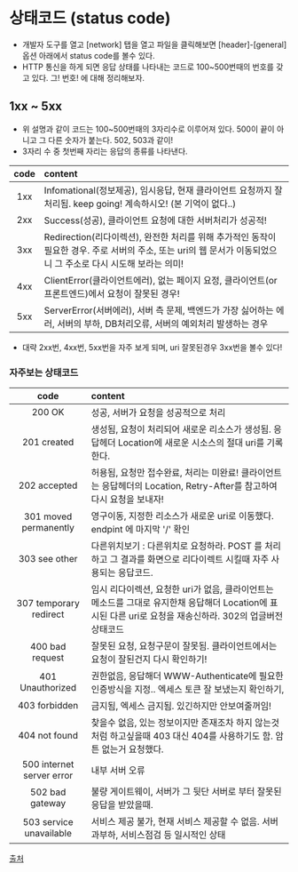 # 상태코드 (status code)
+ 개발자 도구를 열고 [network] 탭을 열고 파일을 클릭해보면 [header]-[general] 옵션 아래에서 status code를 볼수 있다.
+ HTTP 통신을 하게 되면 응답 상태를 나타내는 코드로 100~500번때의 번호를 갖고 있다. 그! 번호! 에 대해 정리해보자.


## 1xx ~ 5xx
+ 위 설명과 같이 코드는 100~500번때의 3자리수로 이루어져 있다. 500이 끝이 아니고 그 다른 숫자가 붙는다. 502, 503과 같이!
+ 3자리 수 중 첫번째 자리는 응답의 종류를 나타낸다.

| code | content |
|:---:|:-----------------------|
| 1xx | Infomational(정보제공), 임시응답, 현재 클라이언트 요청까지 잘처리됨. keep going! 계속하시오! (본 기억이 없다..) |
| 2xx | Success(성공), 클라이언트 요청에 대한 서버처리가 성공적! |
| 3xx | Redirection(리다이렉션), 완전한 처리를 위해 추가적인 동작이 필요한 경우. 주로 서버의 주소, 또는 uri의 웹 문서가 이동되었으니 그 주소로 다시 시도해 보라는 의미! |
| 4xx | ClientError(클라이언트에러), 없는 페이지 요정, 클라이언트(or 프론트엔드)에서 요청이 잘못된 경우! |
| 5xx | ServerError(서버에러), 서버 측 문제, 백엔드가 가장 싫어하는 에러, 서버의 부하, DB처리오류, 서버의 예외처리 발생하는 경우 |
+ 대략 2xx번, 4xx번, 5xx번을 자주 보게 되며, uri 잘못된경우 3xx번을 볼수 있다!

### 자주보는 상태코드
| code | content |
|:---:|:-----------------------|
| 200 OK | 성공, 서버가 요청을 성공적으로 처리 |
| 201 created | 생성됨, 요청이 처리되어 새로운 리소스가 생성됨. 응답헤더 Location에 새로운 시소스의 절대 uri를 기록한다. |
| 202 accepted | 허용됨, 요청만 접수완료, 처리는 미완료! 클라이언트는 응답헤더의 Location, Retry-After를 참고하여 다시 요청을 보내자! |
| 301 moved permanently | 영구이동, 지정한 리소스가 새로운 uri로 이동했다. endpint 에 마지막 '/' 확인 |
| 303 see other | 다른위치보기 : 다른위치로 요청하라. POST 를 처리하고 그 결과를 화면으로 리다이렉트 시킬때 자주 사용되는 응답코드. |
| 307 temporary redirect | 임시 리다이렉션, 요청한 uri가 없음, 클라이언트는 메소드를 그대로 유지한채 응답해더 Location에 표시된 다른 uri로 요청을 재송신하라. 302의 업글버전 상태코드 |
| 400 bad request | 잘못된 요청, 요청구문이 잘못됨. 클라이언트에서는 요청이 잘된건지 다시 확인하기! |
| 401 Unauthorized | 권한없음, 응답해더 WWW-Authenticate에 필요한 인증방식을 지정.. 엑세스 토큰 잘 보냈는지 확인하기, |
| 403 forbidden | 금지됨, 엑세스 금지됨. 있긴하지만 안보여줄꺼임! |
| 404 not found | 찾을수 없음, 있는 정보이지만 존재조차 하지 않는것 처럼 하고싶을때 403 대신 404를 사용하기도 함. 암튼 없는거 요청했다. 
| 500 internet server error | 내부 서버 오류 |
| 502 bad gateway | 불량 게이트웨이, 서버가 그 뒷단 서버로 부터 잘못된 응답을 받았을때. 
| 503 service unavailable | 서비스 제공 불가, 현재 서비스 제공할 수 없음. 서버과부하, 서비스점검 등 일시적인 상태 |

[출처](https://velog.io/@hwang-eunji/%EC%83%81%ED%83%9C%EC%BD%94%EB%93%9C-status-code-%EC%A0%95%EB%A6%AC)
